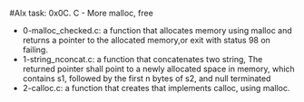 #Alx task: 0x0C. C - More malloc, free

* 0-malloc_checked.c: a function that allocates memory using malloc and returns a pointer to the allocated memory,or exit with status 98 on failing.  
* 1-string_nconcat.c: a function that concatenates two string, The returned pointer shall point to a newly allocated space in memory, which contains s1, followed by the first n bytes of s2, and null terminated  
* 2-calloc.c: a function that creates that implements calloc, using malloc.
